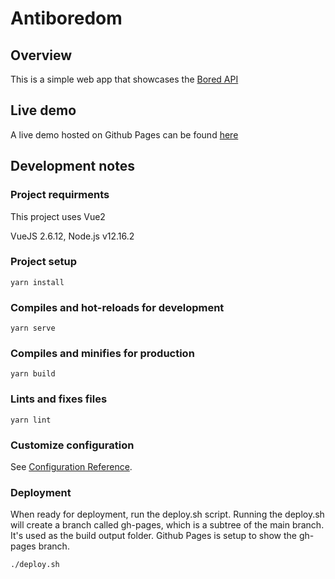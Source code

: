 # Antiboredom

## Overview

This is a simple web app that showcases the [Bored API](https://www.boredapi.com/)

## Live demo

A live demo hosted on Github Pages can be found [here](https://amyxs.github.io/antiboredom/)
 
## Development notes

### Project requirments

This project uses Vue2

VueJS 2.6.12, Node.js v12.16.2

### Project setup

```
yarn install
```

### Compiles and hot-reloads for development

```
yarn serve
```

### Compiles and minifies for production

```
yarn build
```

### Lints and fixes files

```
yarn lint
```

### Customize configuration

See [Configuration Reference](https://cli.vuejs.org/config/).

### Deployment

When ready for deployment, run the deploy.sh script.
Running the deploy.sh will create a branch called gh-pages, which is a subtree of the main branch. It's used as the build output folder. 
Github Pages is setup to show the gh-pages branch.

```
./deploy.sh
```